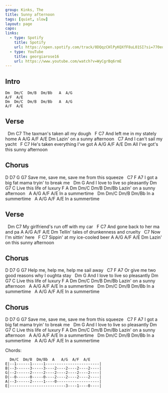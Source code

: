 ```yaml
---
group: Kinks, The
title: Sunny afternoon
tags: [quiet, slow]
layout: page
capo: 
links: 
  - type: Spotify
    title: Spotify
    url: https://open.spotify.com/track/0DQqzCHlPyKQXfF8uL01SI?si=770ed534f98f47f3
  - type: YouTube
    title: georgiarose16
    url: https://www.youtube.com/watch?v=WyCgrBq6rmE
---
```


## Intro

```
Dm  Dm/C  Dm/B  Dm/Bb   A  A/G
A/F  A/E
Dm  Dm/C  Dm/B  Dm/Bb   A  A/G
A/F  A/E
```

## Verse

&nbsp;    Dm             C7
The taxman's taken all my dough
&nbsp;    F              C7
And left me in my stately home
A      A/G   A/F  A/E   Dm
Lazin' on a sunny afternoon
&nbsp;              C7
And I can't sail my yacht
&nbsp;      F          C7
He's taken everything I've got
A          A/G        A/F  A/E Dm
All I've got's this sunny afternoon

## Chorus

D                  D7                   G   G7
Save me, save me, save me from this squeeze
&nbsp;           C7                       F     A7
I got a big fat mama tryin' to break me
&nbsp;     Dm                G
And I love to live so pleasantly
 Dm                  G7   C
Live this life of luxury
F            A         Dm  Dm/C  Dm/B  Dm/Bb
Lazin' on a sunny afternoon
&nbsp;        A       A/G  A/F  A/E
In a summertime
&nbsp;        Dm     Dm/C  Dm/B  Dm/Bb
In a summertime
&nbsp;        A       A/G  A/F  A/E
In a summertime

## Verse

&nbsp;   Dm             C7
My girlfriend's run off with my car
&nbsp;    F              C7
And gone back to her ma and pa
A         A/G      A/F   A/E   Dm
Tellin' tales of drunkenness and cruelty
&nbsp;              C7
Now I'm sittin' here
&nbsp;      F          C7
Sippin' at my ice-cooled beer
A      A/G     A/F    A/E   Dm
Lazin' on this sunny afternoon

## Chorus

D                  D7                   G   G7
Help me, help me, help me sail away
&nbsp;           C7                       F     A7
Or give me two good reasons why I oughta stay
&nbsp;     Dm                G
And I love to live so pleasantly
 Dm                  G7   C
Live this life of luxury
F            A         Dm  Dm/C  Dm/B  Dm/Bb
Lazin' on a sunny afternoon
&nbsp;        A       A/G  A/F  A/E
In a summertime
&nbsp;        Dm     Dm/C  Dm/B  Dm/Bb
In a summertime
&nbsp;        A       A/G  A/F  A/E
In a summertime

## Chorus

D                  D7                   G   G7
Save me, save me, save me from this squeeze
&nbsp;           C7                       F     A7
I got a big fat mama tryin' to break me
&nbsp;     Dm                G
And I love to live so pleasantly
 Dm                  G7   C
Live this life of luxury
F            A         Dm  Dm/C  Dm/B  Dm/Bb
Lazin' on a sunny afternoon
&nbsp;        A       A/G  A/F  A/E
In a summertime
&nbsp;        Dm     Dm/C  Dm/B  Dm/Bb
In a summertime
&nbsp;        A       A/G  A/F  A/E
In a summertime

Chords:

```
  Dm/C  Dm/B  Dm/Bb  A   A/G  A/F  A/E
E|--1------1-----1------------------------|
B|--3------3-----3----2----2----2----2----|
G|--2------2-----2----2----2----2----2----|
D|--0------0-----0----2----2----2----2----|
A|--3------2-----1----0-------------------|
E|-------------------------3----1----0----|
```

